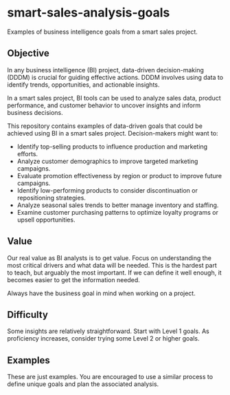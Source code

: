 # smart-sales-analysis-goals

Examples of business intelligence goals from a smart sales project.

## Objective

In any business intelligence (BI) project, data-driven decision-making (DDDM) is crucial for guiding effective actions. 
DDDM involves using data to identify trends, opportunities, and actionable insights. 

In a smart sales project, BI tools can be used to analyze sales data, product performance, and customer behavior to uncover insights and inform business decisions.

This repository contains examples of data-driven goals that could be achieved using BI in a smart sales project. Decision-makers might want to:

- Identify top-selling products to influence production and marketing efforts.
- Analyze customer demographics to improve targeted marketing campaigns.
- Evaluate promotion effectiveness by region or product to improve future campaigns.
- Identify low-performing products to consider discontinuation or repositioning strategies.
- Analyze seasonal sales trends to better manage inventory and staffing.
- Examine customer purchasing patterns to optimize loyalty programs or upsell opportunities.

## Value

Our real value as BI analysts is to get value. Focus on understanding the most critical drivers and what data will be needed. This is the hardest part to teach, but arguably the most important. 
If we can define it well enough, it becomes easier to get the information needed.

Always have the business goal in mind when working on a project.

## Difficulty

Some insights are relatively straightforward. Start with Level 1 goals. 
As proficiency increases, consider trying some Level 2 or higher goals. 

## Examples

These are just examples.
You are encouraged to use a similar process to define unique goals and plan the associated analysis. 
